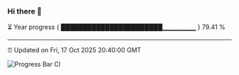 ### Hi there 👋

⏳ Year progress { ███████████████████████▁▁▁▁▁▁▁ } 79.41 %

---

⏰ Updated on Fri, 17 Oct 2025 20:40:00 GMT

![Progress Bar CI](https://github.com/IshwaranRudhara/GIT-ACTION/workflows/Progress%20Bar%20CI/badge.svg)
